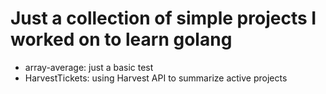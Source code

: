 # Just a collection of simple projects I worked on to learn golang

- array-average: just a basic test
- HarvestTickets: using Harvest API to summarize active projects

